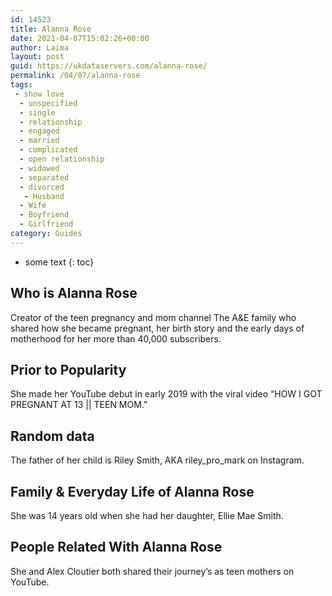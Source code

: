 ```yaml
---
id: 14523
title: Alanna Rose
date: 2021-04-07T15:02:26+00:00
author: Laima
layout: post
guid: https://ukdataservers.com/alanna-rose/
permalink: /04/07/alanna-rose
tags:
 - show love
  - unspecified
  - single
  - relationship
  - engaged
  - married
  - complicated
  - open relationship
  - widowed
  - separated
  - divorced
   - Husband
  - Wife
  - Boyfriend
  - Girlfriend
category: Guides
---
```


* some text
{: toc}


## Who is Alanna Rose
                  
                  
                  
Creator of the teen pregnancy and mom channel The A&E family who shared how she became pregnant, her birth story and the early days of motherhood for her more than 40,000 subscribers. 
                  
              
            
              
            
                
                
                
## Prior to Popularity
                  
                  
                  
She made her YouTube debut in early 2019 with the viral video &#8220;HOW I GOT PREGNANT AT 13 || TEEN MOM.&#8221; 
                  
              
            
              
            
                
                
                
## Random data
                  
                  
                  
The father of her child is Riley Smith, AKA riley_pro_mark on Instagram. 
                  
              
            
              
            
                
                
                
## Family & Everyday Life of Alanna Rose
                  
                  
                  
She was 14 years old when she had her daughter, Ellie Mae Smith. 
                  
              
            
              
            
                
                
                
## People Related With Alanna Rose
                  
                  
                  
She and Alex Cloutier both shared their journey&#8217;s as teen mothers on YouTube.
                  
              
            
              
            
                
              
            
              
              
            
            
              
            
          
          
          